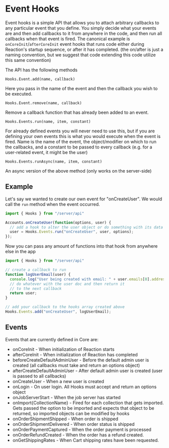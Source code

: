# Event Hooks

Event hooks is a simple API that allows you to attach arbitrary callbacks to any particular event that you define. You simply
decide what your events are and then add callbacks to it from anywhere in the code, and then run all callbacks when that event
is fired. The canonical example is `onCoreInit`/`afterCoreInit` event hooks that runs code either during Reaction's
startup sequence, or after it has completed. (the on/after is just a naming convention, but we suggest that code extending
this code utilize this same convention)

The API has the following methods

`Hooks.Event.add(name, callback)`

Here you pass in the name of the event and then the callback you wish to be executed.

`Hooks.Event.remove(name, callback)`

Remove a callback function that has already been added to an event.

`Hooks.Events.run(name, item, constant)`

For already defined events you will never need to use this, but if you are defining your own events this is what you
would execute when the event is fired. Name is the name of the event, the object/modifier on which to run the callbacks,
and a constant to be passed to every callback (e.g. for a user-related event, it might be the user)

`Hooks.Events.runAsync(name, item, constant)`

An async version of the above method (only works on the server-side)

## Example

Let's say we wanted to create our own event for "onCreateUser". We would call the `run` method when the event occurred.

```js
import { Hooks } from "/server/api"

Accounts.onCreateUser(function(options, user) {
  // add a hook to alter the user object or do something with its data
  user = Hooks.Events.run("onCreateUser", user, options);
});
```

Now you can pass any amount of functions into that hook from anywhere else in the app

```js
import { Hooks } from "/server/api"

// create a callback to run
function logUserEmail(user) {
  console.log("User being created with email: " + user.emails[0].address);
  // do whatever with the user doc and then return it
  // to the next callback
  return user;
}

// add your callback to the hooks array created above
Hooks.Events.add("onCreateUser", logUserEmail);
```

## Events

Events that are currently defined in Core are:

-   onCoreInit - When initialization of Reaction starts
-   afterCoreInit - When initialization of Reaction has completed
-   beforeCreateDefaultAdminUser - Before the default admin user is created (all callbacks must take and return an options object)
-   afterCreateDefaultAdminUser - After default admin user is created (user is passed to all callbacks)
-   onCreateUser - When a new user is created
-   onLogin - On user login. All Hooks must accept and return an options object
-   onJobServerStart - When the job server has started
-   onImport{CollectionName} - Fired for each collection that gets imported. Gets passed the option to be imported and expects that object to be returned, so imported objects can be modified by hooks
-   onOrderShipmentShipped - When order is shipped
-   onOrderShipmentDelivered - When order status is shipped
-   onOrderPaymentCaptured - When the order payment is processed
-   onOrderRefundCreated - When the order has a refund created.
-   onGetShippingRates - When Cart shipping rates have been requested.
